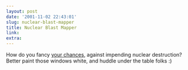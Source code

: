 ```yaml
---
layout: post
date: '2001-11-02 22:43:01'
slug: nuclear-blast-mapper
title: Nuclear Blast Mapper
link: 
extra: 
---
```


How do you fancy [your chances](http://www.pbs.org/wgbh/amex/bomb/sfeature/mapablast.html), against impending nuclear destruction? Better paint those windows white, and huddle under the table folks :)